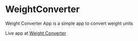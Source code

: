 # WeightConverter
Weight Converter App is a simple app to convert weight units

Live app at [Weight Converter](https://showbright1.github.io/WeightConverter/)